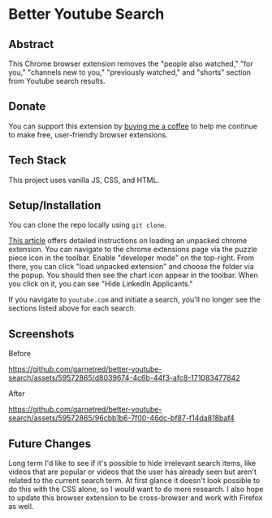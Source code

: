 # Better Youtube Search

## Abstract
This Chrome browser extension removes the "people also watched," "for you," "channels new to you," "previously watched," and "shorts" section from Youtube search results.

## Donate 
You can support this extension by [buying me a coffee](https://www.buymeacoffee.com/decemberthedeveloper) to help me continue to make free, user-friendly browser extensions.

## Tech Stack
This project uses vanilla JS, CSS, and HTML.

## Setup/Installation
You can clone the repo locally using `git clone`.

[This article](https://developer.chrome.com/docs/extensions/mv3/getstarted/development-basics/#load-unpacked) offers detailed instructions on loading an unpacked chrome extension. You can navigate to the chrome extensions page via the puzzle piece icon in the toolbar. Enable "developer mode" on the top-right. From there, you can click "load unpacked extension" and choose the folder via the popup. You should then see the chart icon appear in the toolbar. When you click on it, you can see "Hide LinkedIn Applicants."

If you navigate to `youtube.com` and initiate a search, you'll no longer  see the sections listed above for each search.

## Screenshots
Before

https://github.com/garnetred/better-youtube-search/assets/59572865/d8039674-4c6b-44f3-afc8-171083477842

After

https://github.com/garnetred/better-youtube-search/assets/59572865/96cbb1b6-7f00-46dc-bf87-f14da818baf4

## Future Changes
Long term I'd like to see if it's possible to hide irrelevant search items, like videos that are popular or videos that the user has already seen but aren't related to the current search term. At first glance it doesn't look possible to do this with the CSS alone, so I would want to do more research.
I also hope to update this browser extension to be cross-browser and work with Firefox as well. 


